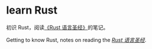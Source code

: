 
# learn Rust

初识 Rust，阅读[《Rust 语言圣经》](https://course.rs/about-book.html)的笔记。

Getting to know Rust, notes on reading the [*Rust 语言圣经*](https://course.rs/about-book.html).
